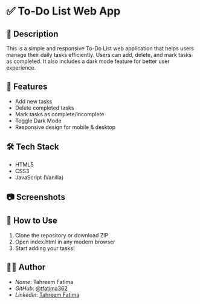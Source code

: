# ✅ To-Do List Web App

## 📄 Description
This is a simple and responsive To-Do List web application that helps users manage their daily tasks efficiently. Users can add, delete, and mark tasks as completed. It also includes a dark mode feature for better user experience.

## 🚀 Features
- Add new tasks
- Delete completed tasks
- Mark tasks as complete/incomplete
- Toggle Dark Mode
- Responsive design for mobile & desktop

## 🛠 Tech Stack
- HTML5
- CSS3
- JavaScript (Vanilla)

## 📷 Screenshots


## 🔧 How to Use
1. Clone the repository or download ZIP  
2. Open index.html in any modern browser  
3. Start adding your tasks!

## 👩‍💻 Author
- *Name*: Tahreem Fatima  
- *GitHub*: [@tfatima362](https://github.com/tfatima362)  
- *LinkedIn*: [Tahreem Fatima](https://www.linkedin.com/in/tahreem-fatima-250550274)
